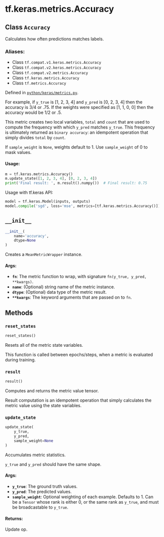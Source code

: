 <div itemscope itemtype="http://developers.google.com/ReferenceObject">
<meta itemprop="name" content="tf.keras.metrics.Accuracy" />
<meta itemprop="path" content="Stable" />
<meta itemprop="property" content="__init__"/>
<meta itemprop="property" content="reset_states"/>
<meta itemprop="property" content="result"/>
<meta itemprop="property" content="update_state"/>
</div>

# tf.keras.metrics.Accuracy

## Class `Accuracy`

Calculates how often predictions matches labels.



### Aliases:

* Class `tf.compat.v1.keras.metrics.Accuracy`
* Class `tf.compat.v2.keras.metrics.Accuracy`
* Class `tf.compat.v2.metrics.Accuracy`
* Class `tf.keras.metrics.Accuracy`
* Class `tf.metrics.Accuracy`



Defined in [`python/keras/metrics.py`](/code/stable/tensorflow/python/keras/metrics.py).

<!-- Placeholder for "Used in" -->

For example, if `y_true` is [1, 2, 3, 4] and `y_pred` is [0, 2, 3, 4]
then the accuracy is 3/4 or .75.  If the weights were specified as
[1, 1, 0, 0] then the accuracy would be 1/2 or .5.

This metric creates two local variables, `total` and `count` that are used to
compute the frequency with which `y_pred` matches `y_true`. This frequency is
ultimately returned as `binary accuracy`: an idempotent operation that simply
divides `total` by `count`.

If `sample_weight` is `None`, weights default to 1.
Use `sample_weight` of 0 to mask values.

#### Usage:



```python
m = tf.keras.metrics.Accuracy()
m.update_state([1, 2, 3, 4], [0, 2, 3, 4])
print('Final result: ', m.result().numpy())  # Final result: 0.75
```

Usage with tf.keras API:

```python
model = tf.keras.Model(inputs, outputs)
model.compile('sgd', loss='mse', metrics=[tf.keras.metrics.Accuracy()])
```

<h2 id="__init__"><code>__init__</code></h2>

``` python
__init__(
    name='accuracy',
    dtype=None
)
```

Creates a `MeanMetricWrapper` instance.


#### Args:


* <b>`fn`</b>: The metric function to wrap, with signature
  `fn(y_true, y_pred, **kwargs)`.
* <b>`name`</b>: (Optional) string name of the metric instance.
* <b>`dtype`</b>: (Optional) data type of the metric result.
* <b>`**kwargs`</b>: The keyword arguments that are passed on to `fn`.



## Methods

<h3 id="reset_states"><code>reset_states</code></h3>

``` python
reset_states()
```

Resets all of the metric state variables.

This function is called between epochs/steps,
when a metric is evaluated during training.

<h3 id="result"><code>result</code></h3>

``` python
result()
```

Computes and returns the metric value tensor.

Result computation is an idempotent operation that simply calculates the
metric value using the state variables.

<h3 id="update_state"><code>update_state</code></h3>

``` python
update_state(
    y_true,
    y_pred,
    sample_weight=None
)
```

Accumulates metric statistics.

`y_true` and `y_pred` should have the same shape.

#### Args:


* <b>`y_true`</b>: The ground truth values.
* <b>`y_pred`</b>: The predicted values.
* <b>`sample_weight`</b>: Optional weighting of each example. Defaults to 1. Can be
  a `Tensor` whose rank is either 0, or the same rank as `y_true`,
  and must be broadcastable to `y_true`.


#### Returns:

Update op.




